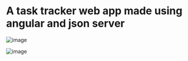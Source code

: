 # A task tracker web app made using angular and json server

![image](https://github.com/YARE0909/Angular-Task-Tracker/assets/94288311/e0661d7b-d221-467e-aa1c-554ac7dc4c42)

![image](https://github.com/YARE0909/Angular-Task-Tracker/assets/94288311/99262df7-87a4-4f36-84f4-bea7ce751583)

